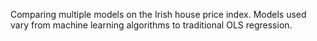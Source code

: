  
Comparing multiple models on the Irish house price index. 
Models used vary from machine learning algorithms to traditional OLS regression. 
